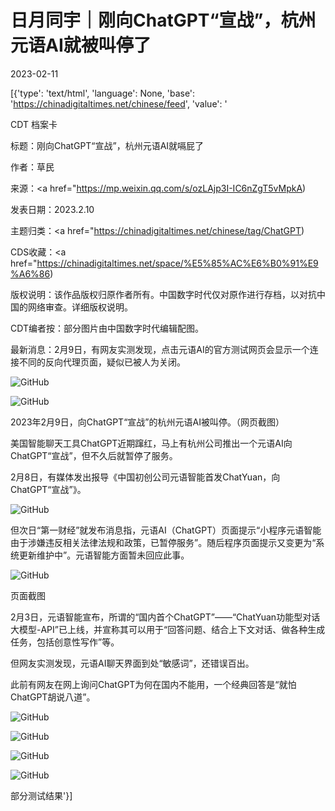# 日月同宇｜刚向ChatGPT“宣战”，杭州元语AI就被叫停了

2023-02-11

[{'type': 'text/html', 'language': None, 'base': 'https://chinadigitaltimes.net/chinese/feed', 'value': '

CDT 档案卡

标题：刚向ChatGPT“宣战”，杭州元语AI就嗝屁了

作者：草民

来源：<a href="https://mp.weixin.qq.com/s/ozLAjp3I-IC6nZgT5vMpkA)

发表日期：2023.2.10

主题归类：<a href="https://chinadigitaltimes.net/chinese/tag/ChatGPT)

CDS收藏：<a href="https://chinadigitaltimes.net/space/%E5%85%AC%E6%B0%91%E9%A6%86)

版权说明：该作品版权归原作者所有。中国数字时代仅对原作进行存档，以对抗中国的网络审查。详细版权说明。





CDT编者按：部分图片由中国数字时代编辑配图。

最新消息：2月9日，有网友实测发现，点击元语AI的官方测试网页会显示一个连接不同的反向代理页面，疑似已被人为关闭。

![GitHub](https://chinadigitaltimes.net/chinese/files/2023/02/image-1676104898594.png)



![GitHub](https://chinadigitaltimes.net/chinese/files/2023/02/image-1676104336604.png)

2023年2月9日，向ChatGPT“宣战”的杭州元语AI被叫停。（网页截图）

美国智能聊天工具ChatGPT近期蹿红，马上有杭州公司推出一个元语AI向ChatGPT“宣战”，但不久后就暂停了服务。

2月8日，有媒体发出报导《中国初创公司元语智能首发ChatYuan，向ChatGPT“宣战”》。

![GitHub](https://chinadigitaltimes.net/chinese/files/2023/02/image-1676104402914.png)

但次日“第一财经”就发布消息指，元语AI（ChatGPT）页面提示“小程序元语智能由于涉嫌违反相关法律法规和政策，已暂停服务”。随后程序页面提示又变更为“系统更新维护中”。元语智能方面暂未回应此事。

![GitHub](https://chinadigitaltimes.net/chinese/files/2023/02/post-692847-63e756910ff9c.)

页面截图

2月3日，元语智能宣布，所谓的“国内首个ChatGPT”——“ChatYuan功能型对话大模型-API”已上线，并宣称其可以用于“回答问题、结合上下文对话、做各种生成任务，包括创意性写作”等。

但网友实测发现，元语AI聊天界面到处“敏感词”，还错误百出。

此前有网友在网上询问ChatGPT为何在国内不能用，一个经典回答是“就怕ChatGPT胡说八道”。

![GitHub](https://chinadigitaltimes.net/chinese/files/2023/02/image-1676105157506.png)

![GitHub](https://chinadigitaltimes.net/chinese/files/2023/02/image-1676104643613.png)

![GitHub](https://chinadigitaltimes.net/chinese/files/2023/02/image-1676104732758.png)

![GitHub](https://chinadigitaltimes.net/chinese/files/2023/02/image-1676059077722.png)

部分测试结果'}]